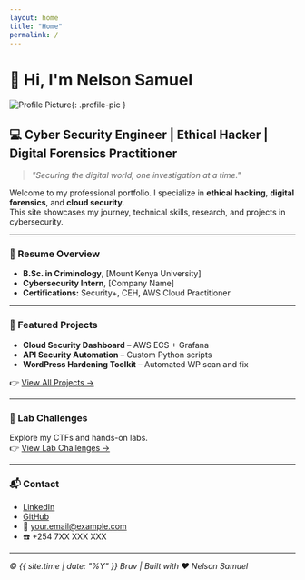 ```yaml
---
layout: home
title: "Home"
permalink: /
---
```


# 👋 Hi, I'm **Nelson Samuel**

![Profile Picture](images/profile.jpg){: .profile-pic }

## 💻 Cyber Security Engineer | Ethical Hacker | Digital Forensics Practitioner

> _"Securing the digital world, one investigation at a time."_

Welcome to my professional portfolio. I specialize in **ethical hacking**, **digital forensics**, and **cloud security**.  
This site showcases my journey, technical skills, research, and projects in cybersecurity.

---

### 🧠 Resume Overview
- **B.Sc. in Criminology**, [Mount Kenya University]
- **Cybersecurity Intern**, [Company Name]
- **Certifications:** Security+, CEH, AWS Cloud Practitioner

---

### 🚀 Featured Projects
- **Cloud Security Dashboard** – AWS ECS + Grafana  
- **API Security Automation** – Custom Python scripts  
- **WordPress Hardening Toolkit** – Automated WP scan and fix  

👉 [View All Projects →](/projects)

---

### 🧩 Lab Challenges
Explore my CTFs and hands-on labs.  
👉 [View Lab Challenges →](/labchallenges)

---

### 📬 Contact
- [LinkedIn](https://linkedin.com/in/your-link)
- [GitHub](https://github.com/yourusername)
- 📧 [your.email@example.com](mailto:your.email@example.com)
- ☎️ +254 7XX XXX XXX

---

_© {{ site.time | date: "%Y" }} Bruv | Built with ❤️ Nelson Samuel_

